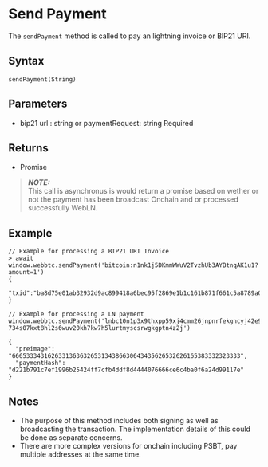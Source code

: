 # Send Payment

The `sendPayment` method is called to pay an lightning invoice or BIP21 URI.

## Syntax

```
sendPayment(String)
```

## Parameters

- bip21 url : string  or paymentRequest: string <span class="badge">Required</span>

## Returns

- Promise

> **_NOTE:_**  
This call is asynchronus is would return a promise based on wether or not the payment has been broadcast <span class="badge">Onchain</span> and or processed successfully <span class="badge">WebLN</span>.

## Example

```
// Example for processing a BIP21 URI Invoice
> await window.webbtc.sendPayment('bitcoin:n1nk1j5DKmmWWuV2TvzhUb3AYBtnqAK1u1?amount=1')
{
  "txid":"ba8d75e01ab32932d9ac899418a6bec95f2869e1b1c161b871f661c5a8789a0e"
}
```


```
// Example for processing a LN payment
window.webbtc.sendPayment('lnbc10n1p3x9thxpp59xj4cmm26jnpnrfekgncyj42e9lxredz…734s07kxt8hl2s6wuv20kh7kw7h5lurtmyscsrwgkgptn4z2j')

{
  "preimage": "6665333431626331363632653134386630643435626532626165383332323333",
  "paymentHash": "d221b791c7ef1996b25424ff7cfb4ddf8d4444076666ce6c4ba0f6a24d99117e"
}
```

## Notes

- The purpose of this method includes both signing as well as broadcasting the transaction. The implementation details of this could be done as separate concerns. 
- There are more complex versions for onchain including PSBT, pay multiple addresses at the same time.
